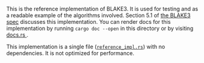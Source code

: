 This is the reference implementation of BLAKE3. It is used for testing and
as a readable example of the algorithms involved. Section 5.1 of [the BLAKE3
spec](https://github.com/BLAKE3-team/BLAKE3-specs/blob/master/blake3.pdf)
discusses this implementation. You can render docs for this implementation
by running `cargo doc --open` in this directory or by visiting [docs.rs
](https://docs.rs/blake3_reference).

This implementation is a single file
([`reference_impl.rs`](reference_impl.rs)) with no dependencies. It is
not optimized for performance.
